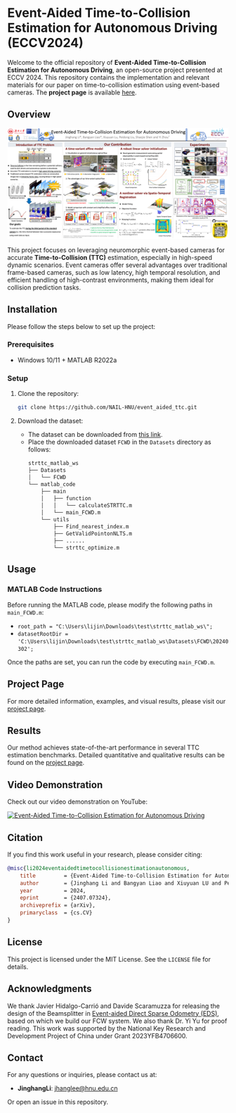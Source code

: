 # Event-Aided Time-to-Collision Estimation for Autonomous Driving (ECCV2024)

Welcome to the official repository of **Event-Aided Time-to-Collision Estimation for Autonomous Driving**, an open-source project presented at ECCV 2024. This repository contains the implementation and relevant materials for our paper on time-to-collision estimation using event-based cameras. The **project page** is available [here](https://nail-hnu.github.io/EventAidedTTC/).

## Overview
![Event-Aided Time-to-Collision Poster](poster.png)

This project focuses on leveraging neuromorphic event-based cameras for accurate **Time-to-Collision (TTC)** estimation, especially in high-speed dynamic scenarios. Event cameras offer several advantages over traditional frame-based cameras, such as low latency, high temporal resolution, and efficient handling of high-contrast environments, making them ideal for collision prediction tasks.



## Installation

Please follow the steps below to set up the project:

### Prerequisites
- Windows 10/11 + MATLAB R2022a

### Setup
1. Clone the repository:
   ```sh
   git clone https://github.com/NAIL-HNU/event_aided_ttc.git
   ```

2. Download the dataset:
   - The dataset can be downloaded from [this link](https://pan.baidu.com/s/1NrXNPmbuax-9ypreRICgvg?pwd=v3wf).
   - Place the downloaded dataset `FCWD` in the `Datasets` directory as follows:
     ```
     strttc_matlab_ws
     ├── Datasets
     │   └── FCWD
     └── matlab_code
         ├── main
         │   ├── function
         │   │   └── calculateSTRTTC.m
         │   └── main_FCWD.m
         └── utils
             ├── Find_nearest_index.m
             ├── GetValidPointonNLTS.m
             ├── ......
             └── strttc_optimize.m
     ```

## Usage

### MATLAB Code Instructions

Before running the MATLAB code, please modify the following paths in `main_FCWD.m`:
- `root_path = "C:\Users\lijin\Downloads\test\strttc_matlab_ws\";`
- `datasetRootDir = 'C:\Users\lijin\Downloads\test\strttc_matlab_ws\Datasets\FCWD\20240302';`

Once the paths are set, you can run the code by executing `main_FCWD.m`.


## Project Page
For more detailed information, examples, and visual results, please visit our [project page](https://nail-hnu.github.io/EventAidedTTC/).


## Results
Our method achieves state-of-the-art performance in several TTC estimation benchmarks. Detailed quantitative and qualitative results can be found on the [project page](https://nail-hnu.github.io/EventAidedTTC/).

## Video Demonstration
Check out our video demonstration on YouTube:

[![Event-Aided Time-to-Collision Estimation for Autonomous Driving](https://img.youtube.com/vi/aXBN--UHCSg/0.jpg)](https://www.youtube.com/watch?v=aXBN--UHCSg)

## Citation
If you find this work useful in your research, please consider citing:

```bibtex
@misc{li2024eventaidedtimetocollisionestimationautonomous,
    title         = {Event-Aided Time-to-Collision Estimation for Autonomous Driving},
    author        = {Jinghang Li and Bangyan Liao and Xiuyuan LU and Peidong Liu and Shaojie Shen and Yi Zhou},
    year          = 2024,
    eprint        = {2407.07324},
    archiveprefix = {arXiv},
    primaryclass  = {cs.CV}
}
```

## License
This project is licensed under the MIT License. See the `LICENSE` file for details.

## Acknowledgments
We thank Javier Hidalgo-Carrió and Davide Scaramuzza for releasing the design of the Beamsplitter in [Event-aided Direct Sparse Odometry (EDS)](https://github.com/uzh-rpg/slam-orogen-eds), based on which we build our FCW system. We also thank Dr. Yi Yu for proof reading. This work was supported by the National Key Research and Development Project of China under Grant 2023YFB4706600.


## Contact
For any questions or inquiries, please contact us at:
- **JinghangLi**: jhanglee@hnu.edu.cn

Or open an issue in this repository.